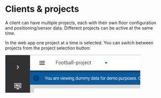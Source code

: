 # Clients & projects

A client can have multiple projects, each with their own floor configuration and positioning/sensor data. Different projects can be active at the same time. 

In the web app one project at a time is selected. You can switch between projects from the project selection button:

![nodes](./img/project.jpg)